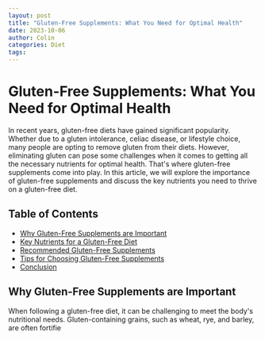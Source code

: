 ```yaml
---
layout: post
title: "Gluten-Free Supplements: What You Need for Optimal Health"
date: 2023-10-06
author: Colin
categories: Diet
tags: 
---
```


# Gluten-Free Supplements: What You Need for Optimal Health

In recent years, gluten-free diets have gained significant popularity. Whether due to a gluten intolerance, celiac disease, or lifestyle choice, many people are opting to remove gluten from their diets. However, eliminating gluten can pose some challenges when it comes to getting all the necessary nutrients for optimal health. That's where gluten-free supplements come into play. In this article, we will explore the importance of gluten-free supplements and discuss the key nutrients you need to thrive on a gluten-free diet.

## Table of Contents

- [Why Gluten-Free Supplements are Important](#why-gluten-free-supplements-are-important)
- [Key Nutrients for a Gluten-Free Diet](#key-nutrients-for-a-gluten-free-diet)
- [Recommended Gluten-Free Supplements](#recommended-gluten-free-supplements)
- [Tips for Choosing Gluten-Free Supplements](#tips-for-choosing-gluten-free-supplements)
- [Conclusion](#conclusion)

## Why Gluten-Free Supplements are Important

When following a gluten-free diet, it can be challenging to meet the body's nutritional needs. Gluten-containing grains, such as wheat, rye, and barley, are often fortifie